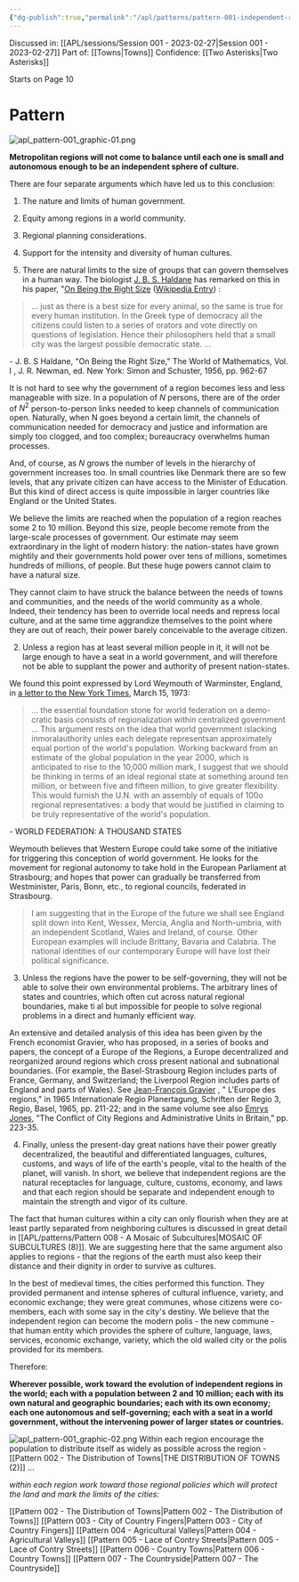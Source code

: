 ```yaml
---
{"dg-publish":true,"permalink":"/apl/patterns/pattern-001-independent-regions/"}
---
```



Discussed in: [[APL/sessions/Session 001 - 2023-02-27\|Session 001 - 2023-02-27]]
Part of: [[Towns\|Towns]]
Confidence: [[Two Asterisks\|Two Asterisks]]

Starts on Page 10

# Pattern

![apl_pattern-001_graphic-01.png](/img/user/assets/apl_pattern-001_graphic-01.png)

**Metropolitan regions will not come to balance until each one is small and autonomous enough to be an independent sphere of culture.**

There are four separate arguments which have led us to this conclusion:

1. The nature and limits of human government.
2. Equity among regions in a world community. 
3. Regional planning considerations. 
4. Support for the intensity and diversity of human cultures.

1. There are natural limits to the size of groups that can govern themselves in a human way. The biologist [J. B. S. Haldane](https://en.wikipedia.org/wiki/J._B._S._Haldane) has remarked on this in his paper, "[On Being the Right Size](https://web.archive.org/web/20110822151104/http://irl.cs.ucla.edu/papers/right-size.html) ([Wikipedia Entry](https://web.archive.org/web/20110822151104/http://irl.cs.ucla.edu/papers/right-size.html)) :

>  ... just as there is a best size for every animal, so the same is true for every human institution. In the Greek type of democracy all the citizens could listen to a series of orators and vote directly on questions of legislation. Hence their philosophers held that a small city was the largest possible democratic state. ... 

\- J. B. S Haldane, "On Being the Right Size," The World of Mathematics, Vol. I , J. R. Newman, ed. New York: Simon and Schuster, 1956, pp. 962-67

It is not hard to see why the government of a region becomes less and less manageable with size. In a population of $N$ persons, there are of the order of $N^2$ person-to-person links needed to keep channels of communication open. Naturally, when N goes beyond a certain limit, the channels of communication needed for democracy and justice and information are simply too clogged, and too complex; bureaucracy overwhelms human processes.

And, of course, as $N$ grows the number of levels in the hierarchy of government increases too. In small countries like Denmark there are so few levels, that any private citizen can have access to the Minister of Education. But this kind of direct access is quite impossible in larger countries like England or the United States.

We believe the limits are reached when the population of a region reaches some 2 to 10 million. Beyond this size, people become remote from the large-scale processes of government. Our estimate may seem extraordinary in the light of modern history: the nation-states have grown mightily and their governments hold power over tens of millions, sometimes hundreds of millions, of people. But these huge powers cannot claim to have a natural size.

They cannot claim to have struck the balance between the needs of towns and communities, and the needs of the world community as a whole. Indeed, their tendency has been to override local needs and repress local culture, and at the same time aggrandize themselves to the point where they are out of reach, their power barely conceivable to the average citizen.

2. Unless a region has at least several million people in it, it will not be large enough to have a seat in a world government, and will therefore not be able to supplant the power and authority of present nation-states.

We found this point expressed by Lord Weymouth of Warminster, England, in [a letter to the New York Times](https://www.nytimes.com/1973/03/15/archives/letters-to-the-editor-us-science-a-light-is-being-dimmed-to-unjam.html), March 15, 1973:

> ... the essential foundation stone for world federation on a demo- cratic basis consists of regionalization within centralized government ... This argument rests on the idea that world government islacking inmoralauthority unles each delegate representsan approximately equal portion of the world's population. Working backward from an estimate of the global population in the year 2000, which is anticipated to rise to the 10,000 million mark, I suggest that we should be thinking in terms of an ideal regional state at something around ten million, or between five and fifteen million, to give greater flexibility. This would furnish the U.N. with an assembly of equals of 100o regional representatives: a body that would be justified in claiming to be truly representative of the world's population.

\- WORLD FEDERATION: A THOUSAND STATES

Weymouth believes that Western Europe could take some of the initiative for triggering this conception of world government. He looks for the movement for regional autonomy to take hold in the European Parliament at Strasbourg; and hopes that power can gradually be transferred from Westminister, Paris, Bonn, etc., to regional councils, federated in Strasbourg.

> I am suggesting that in the Europe of the future we shall see England split down into Kent, Wessex, Mercia, Anglia and North-umbria, with an independent Scotland, Wales and Ireland, of course. Other European examples will include Brittany, Bavaria and Calabria. The national identities of our contemporary Europe will have lost their political significance.

 3. Unless the regions have the power to be self-governing, they will not be able to solve their own environmental problems. The arbitrary lines of states and countries, which often cut across natural regional boundaries, make ti al but impossible for people to solve regional problems in a direct and humanly efficient way.

An extensive and detailed analysis of this idea has been given by the French economist Gravier, who has proposed, in a series of books and papers, the concept of a Europe of the Regions, a Europe decentralized and reorganized around regions which cross present national and subnational boundaries. (For example, the Basel-Strasbourg Region includes parts of France, Germany, and Switzerland; the Liverpool Region includes parts of England and parts of Wales). See [Jean-François Gravier](https://en.wikipedia.org/wiki/Jean-Fran%C3%A7ois_Gravier) , " L'Europe des regions," in 1965 Internationale Regio Planertagung, Schriften der Regio 3, Regio, Basel, 1965, pp. 211-22; and in the same volume see also [Emrys Jones](https://en.wikipedia.org/wiki/Emrys_Jones_(geographer)), "The Conflict of City Regions and Administrative Units in Britain," pp. 223-35.

4. Finally, unless the present-day great nations have their power greatly decentralized, the beautiful and differentiated languages, cultures, customs, and ways of life of the earth's people, vital to the health of the planet, will vanish. In short, we believe that independent regions are the natural receptacles for language, culture, customs, economy, and laws and that each region should be separate and independent enough to maintain the strength and vigor of its culture.

The fact that human cultures within a city can only flourish when they are at least partly separated from neighboring cultures is discussed in great detail in [[APL/patterns/Pattern 008 - A Mosaic of Subcultures\|MOSAIC OF SUBCULTURES (8)]]. We are suggesting here that the same argument also applies to regions - that the regions of the earth must also keep their distance and their dignity in order to survive as cultures.

In the best of medieval times, the cities performed this function. They provided permanent and intense spheres of cultural influence, variety, and economic exchange; they were great communes, whose citizens were co-members, each with some say in the city's destiny. We believe that the independent region can become the modern polis - the new commune - that human entity which provides the sphere of culture, language, laws, services, economic exchange, variety, which the old walled city or the polis provided for its members.

Therefore:

**Wherever possible, work toward the evolution of independent regions in the world; each with a population between 2 and 10 million; each with its own natural and geographic boundaries; each with its own economy; each one autonomous and self-governing; each with a seat in a world government, without the intervening power of larger states or countries.**

![apl_pattern-001_graphic-02.png](/img/user/assets/apl_pattern-001_graphic-02.png)
Within each region encourage the population to distribute itself as widely as possible across the region - [[Pattern 002 - The Distribution of Towns\|THE DISTRIBUTION OF TOWNS (2)]] ...

*within each region work toward those regional policies which will protect the land and mark the limits of the cities:*

[[Pattern 002 - The Distribution of Towns\|Pattern 002 - The Distribution of Towns]]
[[Pattern 003 - City of Country Fingers\|Pattern 003 - City of Country Fingers]]
[[Pattern 004 - Agricultural Valleys\|Pattern 004 - Agricultural Valleys]]
[[Pattern 005 - Lace of Contry Streets\|Pattern 005 - Lace of Contry Streets]]
[[Pattern 006 - Country Towns\|Pattern 006 - Country Towns]]
[[Pattern 007 - The Countryside\|Pattern 007 - The Countryside]]
